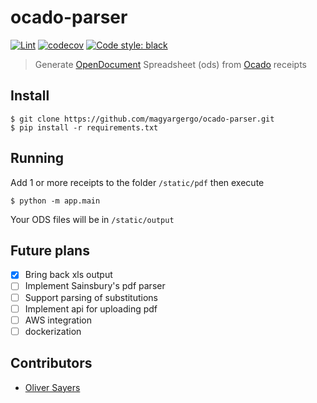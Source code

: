 # ocado-parser

[![Lint](https://github.com/magyargergo/ocado-parser/actions/workflows/black.yml/badge.svg)](https://github.com/magyargergo/ocado-parser/actions/workflows/black.yml) [![codecov](https://codecov.io/gh/magyargergo/ocado-parser/branch/main/graph/badge.svg?token=XV1VCFJBFB)](https://codecov.io/gh/magyargergo/ocado-parser) [![Code style: black](https://img.shields.io/badge/code%20style-black-000000.svg)](https://github.com/psf/black)

> Generate [OpenDocument](https://www.libreoffice.org/discover/what-is-opendocument/) Spreadsheet (ods) from [Ocado](https://www.ocado.com/) receipts


## Install

```
$ git clone https://github.com/magyargergo/ocado-parser.git
$ pip install -r requirements.txt
```

## Running

Add 1 or more receipts to the folder `/static/pdf` then execute

```
$ python -m app.main
```

Your ODS files will be in `/static/output`

## Future plans

- [x] Bring back xls output
- [ ] Implement Sainsbury's pdf parser
- [ ] Support parsing of substitutions
- [ ] Implement api for uploading pdf
- [ ] AWS integration
- [ ] dockerization

## Contributors 

* [Oliver Sayers](https://github.com/SavageCore)
